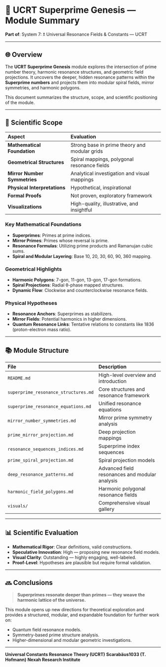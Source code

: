 # 📘 UCRT Superprime Genesis — Module Summary

**Part of**: System 7: 🕱️ Universal Resonance Fields & Constants — UCRT

---

## 🌐 Overview

The **UCRT Superprime Genesis** module explores the intersection of prime number theory, harmonic resonance structures, and geometric field projections.
It uncovers the deeper, hidden resonance patterns within the **Superprime numbers** and projects them into modular spiral fields, mirror symmetries, and harmonic polygons.

This document summarizes the structure, scope, and scientific positioning of the module.

---

## 🔬 Scientific Scope

| Aspect                       | Evaluation                                    |
| :--------------------------- | :-------------------------------------------- |
| **Mathematical Foundation**  | Strong base in prime theory and modular grids |
| **Geometrical Structures**   | Spiral mappings, polygonal resonance fields   |
| **Mirror Number Symmetries** | Analytical investigation and visual mappings  |
| **Physical Interpretations** | Hypothetical, inspirational                   |
| **Formal Proofs**            | Not proven, exploratory framework             |
| **Visualizations**           | High-quality, illustrative, and insightful    |

### Key Mathematical Foundations

* **Superprimes**: Primes at prime indices.
* **Mirror Primes**: Primes whose reversal is prime.
* **Resonance Formulas**: Utilizing prime products and Ramanujan cubic sums.
* **Spiral and Modular Layering**: Base 10, 20, 30, 60, 90, 360 mapping.

### Geometrical Highlights

* **Harmonic Polygons**: 7-gon, 11-gon, 13-gon, 17-gon formations.
* **Spiral Projections**: Radial θ-phase mapped structures.
* **Dynamic Flow**: Clockwise and counterclockwise resonance fields.

### Physical Hypotheses

* **Resonance Anchors**: Superprimes as stabilizers.
* **Mirror Fields**: Potential harmonics in higher dimensions.
* **Quantum Resonance Links**: Tentative relations to constants like 1836 (proton-electron mass ratio).

---

## 📚 Module Structure

| File                                 | Description                                    |
| :----------------------------------- | :--------------------------------------------- |
| `README.md`                          | High-level overview and introduction           |
| `superprime_resonance_structures.md` | Core structures and resonance framework        |
| `superprime_resonance_equations.md`  | Unified resonance equations                    |
| `mirror_number_symmetries.md`        | Mirror prime symmetry analysis                 |
| `prime_mirror_projection.md`         | Deep projection mappings                       |
| `resonance_sequences_indices.md`     | Superprime index sequences                     |
| `prime_spiral_projection.md`         | Spiral projection models                       |
| `deep_resonance_patterns.md`         | Advanced field resonances and modular analysis |
| `harmonic_field_polygons.md`         | Harmonic polygonal resonance fields            |
| `visuals/`                           | Comprehensive visual gallery                   |

---

## 📊 Scientific Evaluation

* **Mathematical Rigor**: Clear definitions, valid constructions.
* **Speculative Innovation**: High — proposing new resonance field models.
* **Visual Clarity**: Outstanding — highly engaging, well-labeled.
* **Proof-Level**: Hypotheses are plausible but require formal validation.

---

## 🔜 Conclusions

> **Superprimes resonate deeper than primes — they weave the harmonic lattice of the universe.**

This module opens up new directions for theoretical exploration and provides a structured, modular, and expandable foundation for further work on:

* Quantum field resonance models.
* Symmetry-based prime structure analysis.
* Higher-dimensional and modular geometric investigations.

---

**Universal Constants Resonance Theory (UCRT)**
**Scarabäus1033 (T. Hofmann)**
**Nexah Research Institute**
